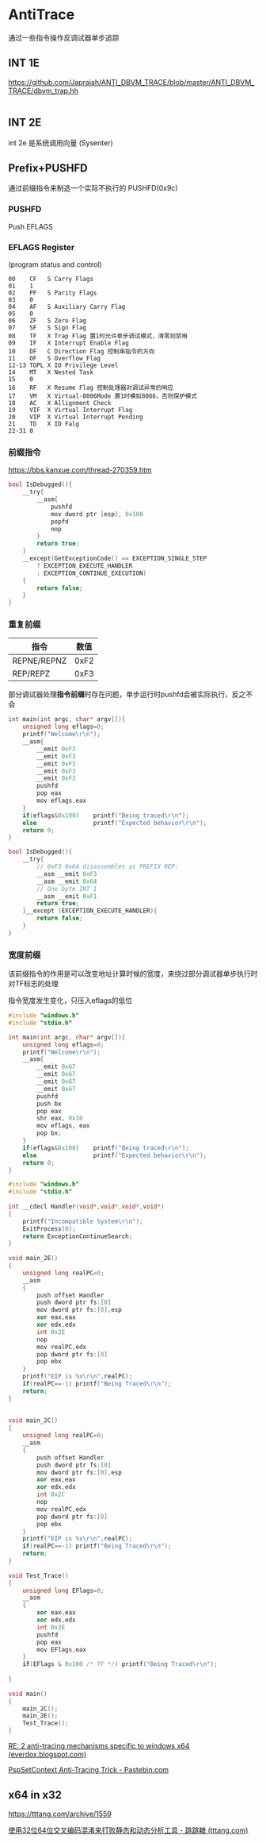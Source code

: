 # AntiTrace

通过一些指令操作反调试器单步追踪



## INT 1E

https://github.com/Japrajah/ANTI_DBVM_TRACE/blob/master/ANTI_DBVM_TRACE/dbvm_trap.hh

```C++
```





## INT 2E

int 2e 是系统调用向量 (Sysenter)



## Prefix+PUSHFD

通过前缀指令来制造一个实际不执行的 PUSHFD(0x9c)

### PUSHFD

Push EFLAGS

### EFLAGS Register

(program status and control)

```
00    CF   S Carry Flags
01    1
02    PF   S Parity Flags
03    0
04    AF   S Auxiliary Carry Flag
05    0
06    ZF   S Zero Flag
07    SF   S Sign Flag
08    TF   X Trap Flag 置1时允许单步调试模式，清零则禁用
09    IF   X Interrupt Enable Flag
10    DF   C Direction Flag 控制串指令的方向
11    OF   S Overflow Flag
12-13 TOPL X IO Privilege Level
14    MT   X Nested Task
15    0
16    RF   X Resume Flag 控制处理器对调试异常的响应
17    VM   X Virtual-8086Mode 置1时模拟8086，否则保护模式
18    AC   X Allignment Check
19    VIF  X Virtual Interrupt Flag
20    VIP  X Virtual Interrupt Pending
21    TD   X ID Falg
22-31 0
```



### 前缀指令

https://bbs.kanxue.com/thread-270359.htm

```c
bool IsDebugged(){
    __try{
        __asm{
            pushfd
            mov dword ptr [esp], 0x100
            popfd
            nop
        }
        return true;
    }
    __except(GetExceptionCode() == EXCEPTION_SINGLE_STEP
        ? EXCEPTION_EXECUTE_HANDLER
        : EXCEPTION_CONTINUE_EXECUTION)
    {
        return false;
    }
}
```





### 重复前缀

| **指令**    | **数值** |
| ----------- | -------- |
| REPNE/REPNZ | 0xF2     |
| REP/REPZ    | 0xF3     |

部分调试器处理**指令前缀**时存在问题，单步运行时pushfd会被实际执行，反之不会

```c++
int main(int argc, char* argv[]){
    unsigned long eflags=0;
    printf("Welcome\r\n");
    __asm{
        __emit 0xF3
        __emit 0xF3
        __emit 0xF3
        __emit 0xF3
        __emit 0xF3
        pushfd
        pop eax
        mov eflags,eax
    }
    if(eflags&0x100)    printf("Being traced\r\n");
    else                printf("Expected behavior\r\n");
    return 0;
}
```



```c++
bool IsDebugged(){
    __try{
        // 0xF3 0x64 disassembles as PREFIX REP:
        __asm __emit 0xF3
        __asm __emit 0x64
        // One byte INT 1
        __asm __emit 0xF1
        return true;
    }__except (EXCEPTION_EXECUTE_HANDLER){
        return false;
    }
}
```



### 宽度前缀

该前缀指令的作用是可以改变地址计算时候的宽度，来绕过部分调试器单步执行时对TF标志的处理

指令宽度发生变化，只压入eflags的低位

```c++
#include "windows.h"
#include "stdio.h"

int main(int argc, char* argv[]){
    unsigned long eflags=0;
    printf("Welcome\r\n");
    __asm{
        __emit 0x67
        __emit 0x67
        __emit 0x67
        __emit 0x67
        pushfd
        push bx
        pop eax
        shr eax, 0x10
        mov eflags, eax
        pop bx;
    }
    if(eflags&0x100)    printf("Being traced\r\n");
    else                printf("Expected behavior\r\n");
    return 0;
}
```





```c++
#include "windows.h"
#include "stdio.h"
 
int __cdecl Handler(void*,void*,void*,void*)
{
    printf("Incompatible System\r\n");
    ExitProcess(0);
    return ExceptionContinueSearch;
}
 
void main_2E()
{
    unsigned long realPC=0;
    __asm
    {
        push offset Handler
        push dword ptr fs:[0]
        mov dword ptr fs:[0],esp
        xor eax,eax
        xor edx,edx
        int 0x2E
        nop
        mov realPC,edx
        pop dword ptr fs:[0]
        pop ebx
    }
    printf("EIP is %x\r\n",realPC);
    if(realPC==-1) printf("Being Traced\r\n");
    return;
}
 
 
void main_2C()
{
    unsigned long realPC=0;
    __asm
    {
        push offset Handler
        push dword ptr fs:[0]
        mov dword ptr fs:[0],esp
        xor eax,eax
        xor edx,edx
        int 0x2C
        nop
        mov realPC,edx
        pop dword ptr fs:[0]
        pop ebx
    }
    printf("EIP is %x\r\n",realPC);
    if(realPC==-1) printf("Being Traced\r\n");
    return;
}
 
void Test_Trace()
{
    unsigned long EFlags=0;
    __asm
    {
        xor eax,eax
        xor edx,edx
        int 0x2E
        pushfd
        pop eax
        mov EFlags,eax
    }
    if(EFlags & 0x100 /* TF */) printf("Being Traced\r\n");
 
}
 
void main()
{
    main_2C();
    main_2E();
    Test_Trace();
}
```

[RE: 2 anti-tracing mechanisms specific to windows x64 (everdox.blogspot.com)](http://everdox.blogspot.com/2013/03/2-anti-tracing-mechanisms-specific-to.html)

[PspSetContext Anti-Tracing Trick - Pastebin.com](https://pastebin.com/5iRb3tBZ)



## x64 in x32

https://tttang.com/archive/1559

[使用32位64位交叉编码混淆来打败静态和动态分析工具 - 跳跳糖 (tttang.com)](https://tttang.com/archive/315/)